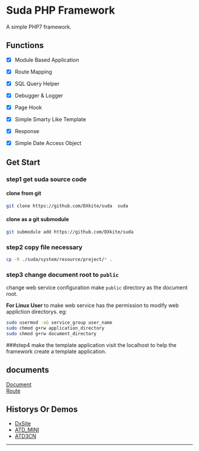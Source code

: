 #  Suda PHP Framework
A simple PHP7 framework.

## Functions

- [x] Module Based Application
- [x] Route Mapping
- [x] SQL Query Helper
- [x] Debugger & Logger
- [x] Page Hook 
- [x] Simple Smarty Like Template
- [x] Response
- [x] Simple Date Access Object




## Get Start
### step1 get suda source code

#### clone from git 
```bash
git clone https://github.com/DXkite/suda  suda
```
#### clone as a git submodule
```bash
git submodule add https://github.com/DXkite/suda
```

### step2 copy file necessary
```bash
cp -R ./suda/system/resource/project/* .
```
### step3 change document root to `public` 

change web service configuration make `public` directory as the document root.

**For Linux User** to make web service has the permission to modify web appliction directorys.
eg:
```bash
sudo usermod -aG service_group user_name
sudo chmod g+rw application_directory
sudo chmod g+rw document_directory
```

###step4 make the template application
visit the localhost to help the framework create a template application.

## documents

[Document](docs/readme.md)    
[Route](docs/tools/router.md)


## Historys Or Demos

- [DxSite](https://github.com/DXkite/DxSite)   
- [ATD_MINI](https://github.com/DXkite/atd_mini)   
- [ATD3CN](https://github.com/DXkite/atd3.cn)   

----------------
